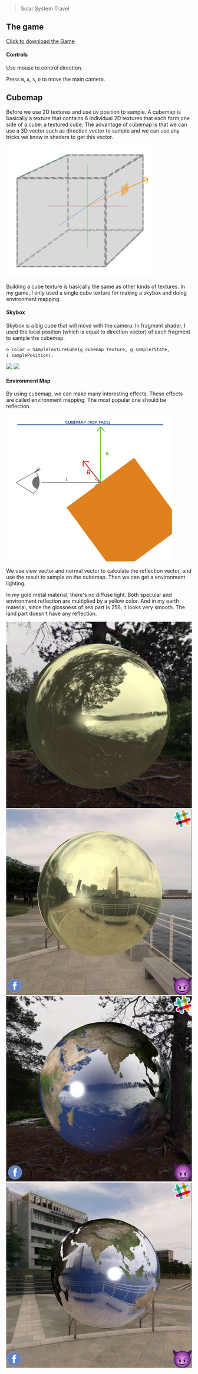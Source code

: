 > Solar System Travel

## The game
[Click to download the Game](/assets/GA15_Zhitao.zip)

#### Controls

Use mouse to control direction.

Press `W`, `A`, `S`, `D` to move the main camera. 

## Cubemap

Before we use 2D textures and use uv position to sample. A cubemap is basically a texture that contains 6 individual 2D textures that each form one side of a cube: a textured cube. The advantage of cubemap is that we can use a 3D vector such as direction vector to sample and we can use any tricks we know in shaders to get this vector.

![](/img/in-post/write-up-gra-14/1.png)

Building a cube texture is basically the same as other kinds of textures.
In my game, I only used a single cube texture for making a skybox and doing environment mapping.

#### Skybox

Skybox is a big cube that will move with the camera. In fragment shader, I used the local position (which is equal to direction vector) of each fragment to sample the cubemap.

```
o_color = SampleTextureCube(g_cubemap_texture, g_samplerState, i_samplePosition);
```

![](/img/in-post/write-up-gra-14/1.gif)
![](/img/in-post/write-up-gra-14/2.gif)

#### Environment Map

By using cubemap, we can make many interesting effects. These effects are called environment mapping. The most popular one should be reflection.

![](/img/in-post/write-up-gra-14/2.png)

We use view vector and normal vector to calculate the reflection vector, and use the result to sample on the cubemap. Then we can get a environment lighting.

In my gold metal material, there's no diffuse light. Both specular and environment reflection are multiplied by a yellow color. And in my earth material, since the glossness of sea part is 256, it looks very smooth. The land part doesn't have any reflection.

![](/img/in-post/write-up-gra-14/1.JPG)
![](/img/in-post/write-up-gra-14/2.JPG)
![](/img/in-post/write-up-gra-14/4.JPG)
![](/img/in-post/write-up-gra-14/3.JPG)
